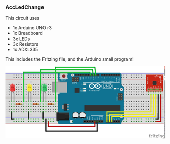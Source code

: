 ### AccLedChange
This circuit uses 
 * 1x Arduino UNO r3
 * 1x Breadboard
 * 3x LEDs 
 * 3x Resistors
 * 1x ADXL335

This includes the Fritzing file, and the Arduino small program!

![breadboard](accledchange_bb.jpg)
